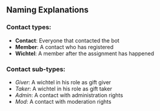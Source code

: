 ## Naming Explanations

### Contact types:

* **Contact**: Everyone that contacted the bot
* **Member**: A contact who has registered
* **Wichtel**: A member after the assignment has happened

### Contact sub-types:

* *Giver*: A wichtel in his role as gift giver
* *Taker*: A wichtel in his role as gift taker
* *Admin*: A contact with administration rights
* *Mod*: A contact with moderation rights
